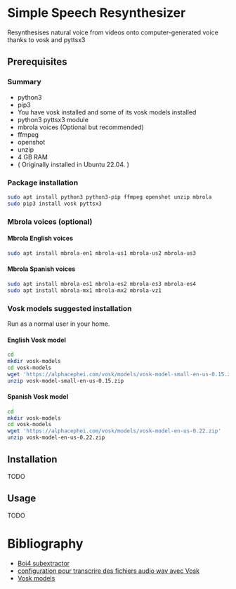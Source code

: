 # Simple Speech Resynthesizer

Resynthesises natural voice from videos onto computer-generated voice thanks to vosk and pyttsx3

## Prerequisites
### Summary
- python3
- pip3
- You have vosk installed and some of its vosk models installed
- python3 pyttsx3 module
- mbrola voices (Optional but recommended)
- ffmpeg
- openshot
- unzip
- 4 GB RAM
- ( Originally installed in Ubuntu 22.04. )

### Package installation
```bash
sudo apt install python3 python3-pip ffmpeg openshot unzip mbrola
sudo pip3 install vosk pyttsx3
```
### Mbrola voices (optional)
#### Mbrola English voices
```bash
sudo apt install mbrola-en1 mbrola-us1 mbrola-us2 mbrola-us3
```

#### Mbrola Spanish voices
```bash
sudo apt install mbrola-es1 mbrola-es2 mbrola-es3 mbrola-es4
sudo apt install mbrola-mx1 mbrola-mx2 mbrola-vz1
```

### Vosk models suggested installation

Run as a normal user in your home.

#### English Vosk model
```bash
cd
mkdir vosk-models
cd vosk-models
wget 'https://alphacephei.com/vosk/models/vosk-model-small-en-us-0.15.zip'
unzip vosk-model-small-en-us-0.15.zip
```
#### Spanish Vosk model
```bash
cd
mkdir vosk-models
cd vosk-models
wget 'https://alphacephei.com/vosk/models/vosk-model-en-us-0.22.zip'
unzip vosk-model-en-us-0.22.zip
```

## Installation

TODO

## Usage

TODO

# Bibliography

* [Boi4 subextractor](https://github.com/boi4/subextractor)
* [configuration pour transcrire des fichiers audio wav avec Vosk](https://forge.chapril.org/tykayn/transcription)
* [Vosk models](https://alphacephei.com/vosk/models)
